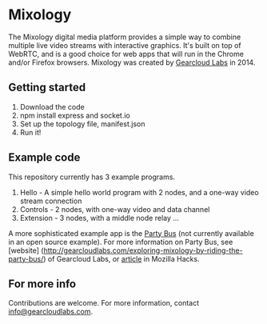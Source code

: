 Mixology
========

The Mixology digital media platform provides a simple way to combine multiple live video streams with interactive graphics.  It's built on top of WebRTC, and is a good choice for web apps that will run in the Chrome and/or Firefox browsers.  Mixology was created by [Gearcloud Labs](www.gearcloudlabs.com) in 2014.

Getting started
---------------
1. Download the code
2. npm install express and socket.io
3. Set up the topology file, manifest.json
4. Run it!

Example code
------------
This repository currently has 3 example programs.

1. Hello - A simple hello world program with 2 nodes, and a one-way video stream connection
2. Controls - 2 nodes, with one-way video and data channel
3. Extension - 3 nodes, with a middle node relay ...

A more sophisticated example app is the [Party Bus](http://mixology.gearcloudlabs.com/partybus/mixer3d.html) (not currently available in an open source example).  For more information on Party Bus, see [website] (http://gearcloudlabs.com/exploring-mixology-by-riding-the-party-bus/) of Gearcloud Labs, or [article](https://hacks.mozilla.org/2014/04/inside-the-party-bus-building-a-web-app-with-multiple-live-video-streams-interactive-graphics/) in Mozilla Hacks.

For more info
-------------
Contributions are welcome.  For more information, contact info@gearcloudlabs.com. 

